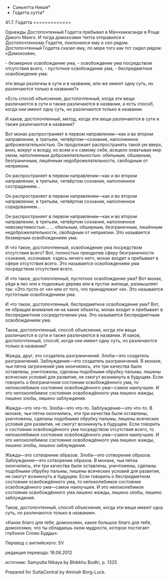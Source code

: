 * Саньютта Никая*
* Годатта сутта*

41\.7\. Годатта
\=\=\=\=\=\=\=\=\=\=\=\=\=

Однажды Достопочтенный Годатта пребывал в Маччхикасанде в Роще Дикого Манго\. И тогда домохозяин Читта отправился к Достопочтенному Годатте, поклонился ему и сел рядом\. Достопочтенный Годатта сказал ему, по мере того как тот сидел рядом: «Домохозяин,

\- безмерное освобождение ума,
\- освобождение ума посредством отсутствия всего,
\- пустотное освобождение ума,
\- беспредметное освобождение ума:

эти вещи различны в сути и в названии, или же имеют одну суть, но различаются только в названии?»

«Есть способ объяснения, достопочтенный, когда эти вещи различаются в сути и также различаются в названии, и есть способ, когда они имеют одну суть, но различаются только в названии\.

И каков, достопочтенный, метод, когда эти вещи различаются в сути и также различаются в названии?

Вот монах распространяет в первом направлении—как и во втором направлении, в третьем, четвёртом—сознание, наполненное доброжелательностью\. Он продолжает распространять такой ум вверх, вниз, вокруг и всюду, ко всем и к самому себе, всецело охватывая мир умом, наполненным доброжелательностью: обильным, обширным, безграничным, лишённым недоброжелательности, свободным от неприязни\.

Он распространяет в первом направлении—как и во втором направлении, в третьем, четвёртом сознание, наполненное состраданием…

Он распространяет в первом направлении—как и во втором направлении, в третьем, четвёртом сознание, наполненное сорадованием…

Он распространяет в первом направлении—как и во втором направлении, в третьем, четвёртом сознание, наполненное невозмутимостью… … обильным, обширным, безграничным, лишённым недоброжелательности, свободным от неприязни\. Это называется безмерным освобождением ума\.

И что такое, достопочтенный, освобождение ума посредством отсутствия всего? Вот, полностью преодолев сферу безграничности сознания, осознавая: «здесь ничего нет», монах входит и пребывает в сфере отсутствия всего\. Это называется освобождением ума посредством отсутствия всего\.

И что такое, достопочтенный, пустотное освобождение ума? Вот монах, уйдя в лес или к подножью дерева или в пустое жилище, размышляет так: «Это пусто от «я» или от того, что принадлежит «я»\. Это называется пустотным освобождением ума\.

И что такое, достопочтенный, беспредметное освобождение ума? Вот, не обращая внимания ни на какие объекты, монах входит и пребывает в беспредметном сосредоточении ума\. Это называется беспредметным освобождением ума\.

Таков, достопочтенный, способ объяснения, когда эти вещи различаются в сути и также различаются в названии\. И каков, достопочтенный, способ, когда они имеют одну суть, но различаются только в названии?

Жажда, друг, это создатель разграничений\. Злоба—это создатель разграничений\. Заблуждение—это создатель разграничений\. В монахе, чьи пятна загрязнений ума окончились, эти три качества были оставлены, уничтожены, сделаны подобными обрубку пальмы, лишены всяческих условий для развития, не смогут возникнуть в будущем\. Если говорить о безграничном состоянии освобождённого ума, то непоколебимое состояние освобождённого ума—самое наилучшее\. И это непоколебимое состояние освобождённого ума лишено жажды, лишено злобы, лишено заблуждения\.

Жажда—это что\-то\. Злоба—это что\-то\. Заблуждение—это что\-то\. В монахе, чьи пятна окончились, эти три качества были оставлены, уничтожены, сделаны подобными обрубку пальмы, лишены всяческих условий для развития, не смогут возникнуть в будущем\. Если говорить о состоянии освобождённого ума посредством отсутствия всего, то непоколебимое состояние освобождённого ума—самое наилучшее\. И это непоколебимое состояние освобождённого ума лишено жажды, лишено злобы, лишено заблуждения\.

Жажда—это сотворение образов\. Злоба—это сотворение образов\. Заблуждение—это сотворение образов\. В монахе, чьи пятна окончились, эти три качества были оставлены, уничтожены, сделаны подобными обрубку пальмы, лишены всяческих условий для развития, не смогут возникнуть в будущем\. Если говорить о беспредметном состоянии освобождённого ума, то непоколебимое состояние освобождённого ума—самое наилучшее\. И это непоколебимое состояние освобождённого ума лишено жажды, лишено злобы, лишено заблуждения\.

Таков, достопочтенный, способ объяснения, когда эти вещи имеют одну суть, но различаются только в названии»\.

«Какое благо для тебя, домохозяин, какое большое благо для тебя, домохозяин, что ты обладаешь оком мудрости, которое постигает глубокое Слово Будды»\.

Перевод с английского: SV

редакция перевода: 18\.06\.2012

источник: Samyutta Nikaya by Bhikkhu Bodhi, p\. 1325

Prepared for SuttaCentral by Aminah Borg\-Luck\.